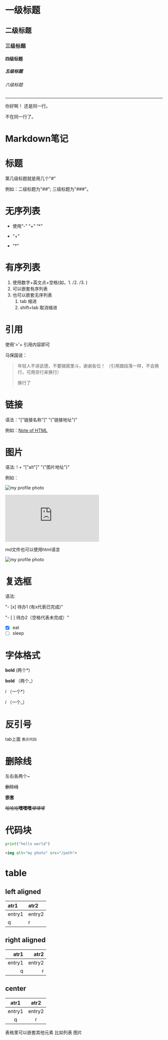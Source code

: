 # 一级标题
## 二级标题
### 三级标题
#### 四级标题
##### 五级标题
###### 六级标题

---

你好啊！
还是同一行。

不在同一行了。

# Markdown笔记
# 标题
第几级标题就是用几个"#"

例如：二级标题为"##"; 三级标题为"###"。
# 无序列表
- 使用“-” “+” “*”
+ "+"
* "*"
# 有序列表
1. 使用数字+英文点+空格(如，1. /2. /3. )
2. 可以嵌套有序列表
3. 也可以嵌套无序列表
    1. tab 缩进
    2. shift+tab 取消缩进
# 引用
使用'>'+ 引用内容即可

马保国说：
>年轻人不讲武德，不要搞窝里斗，谢谢各位！
>（引用跟段落一样，不会换行，可用空行来换行）
>
>换行了
# 链接
语法："["链接名称"]" "("链接地址")"

例如：[Note of HTML](https://sharlylv.github.io/learn-web/note2.html)
# 图片
语法: ! + "["alt"]" "("图片地址")"

例如：

![my profile photo](https://avatars2.githubusercontent.com/u/47977849?s=460&u=7d90c380a9811bd09bccc3af7c463fe37f96bb02&v=4)

![my profile photo2](https://sharlylv.github.io/learn-web/note2.html)


md文件也可以使用html语言

<img alt="my profile photo" src="https://avatars2.githubusercontent.com/u/47977849?s=460&u=7d90c380a9811bd09bccc3af7c463fe37f96bb02&v=4">


# 复选框
语法: 

"- [x] 待办1 (有x代表已完成)"

"- [ ] 待办2（空格代表未完成）"

- [x] eat
- [ ] sleep

# 字体格式
**bold** (两个*)

__bold__ （两个_）

*i* （一个*）

_i_ （一个_）

# 反引号
tab上面 `表示代码`

# 删除线
左右各两个~

~~删除线~~

**嵌套**

~~哈哈哈**嘿嘿嘿**_嘻嘻嘻_~~

# 代码块
```python
print("hello world")
```
```html
<img alt="my photo" src="/path">
```

# table
## left aligned
|atr1|atr2|
|:----|:----|
|entry1|entry2|
|q|r|

## right aligned
|atr1|atr2|
|----:|----:|
|entry1|entry2|
|q|r|

## center
|atr1|atr2|
|:----:|:----:|
|entry1|entry2|
|q|r|

表格里可以嵌套其他元素 比如列表 图片